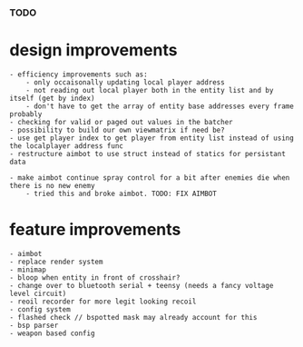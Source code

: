 ### TODO

# design improvements
    - efficiency improvements such as:
        - only occaisonally updating local player address
        - not reading out local player both in the entity list and by itself (get by index)
        - don't have to get the array of entity base addresses every frame probably
    - checking for valid or paged out values in the batcher
    - possibility to build our own viewmatrix if need be?
    - use get player index to get player from entity list instead of using the localplayer address func
    - restructure aimbot to use struct instead of statics for persistant data

    - make aimbot continue spray control for a bit after enemies die when there is no new enemy
        - tried this and broke aimbot. TODO: FIX AIMBOT

# feature improvements
    - aimbot
    - replace render system
    - minimap
    - bloop when entity in front of crosshair?
    - change over to bluetooth serial + teensy (needs a fancy voltage level circuit)
    - reoil recorder for more legit looking recoil
    - config system
    - flashed check // bspotted mask may already account for this
    - bsp parser
    - weapon based config